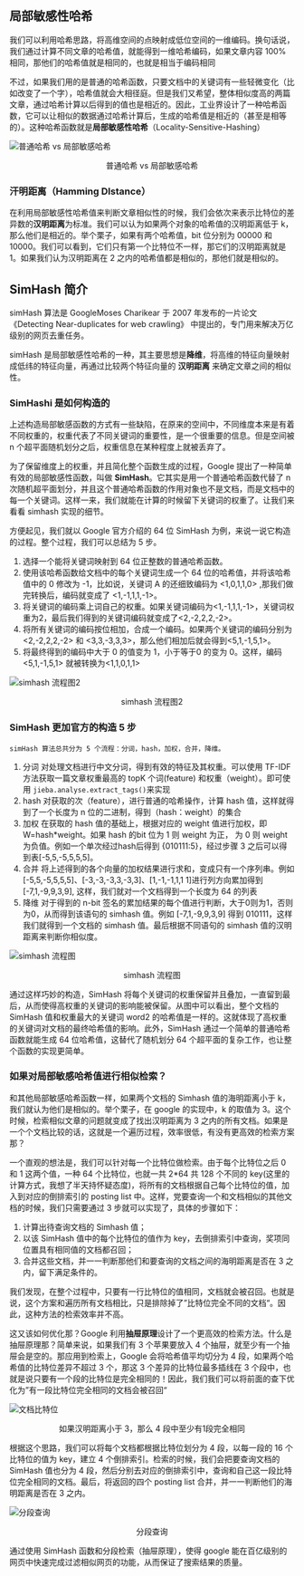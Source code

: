 ## 局部敏感性哈希

我们可以利用哈希思路，将高维空间的点映射成低位空间的一维编码。换句话说，我们通过计算不同文章的哈希值，就能得到一维哈希编码，如果文章内容 100% 相同，那他们的哈希值就是相同的，也就是相当于编码相同

不过，如果我们用的是普通的哈希函数，只要文档中的关键词有一些轻微变化（比如改变了一个字），哈希值就会大相径庭。但是我们又希望，整体相似度高的两篇文章，通过哈希计算以后得到的值也是相近的。因此，工业界设计了一种哈希函数，它可以让相似的数据通过哈希计算后，生成的哈希值是相近的（甚至是相等的）。这种哈希函数就是**局部敏感性哈希**（Locality-Sensitive-Hashing）

![普通哈希 vs 局部敏感哈希](simhash01.png)

<center>普通哈希 vs 局部敏感哈希</center>

### 汗明距离（Hamming DIstance）

在利用局部敏感性哈希值来判断文章相似性的时候，我们会依次来表示比特位的差异数的**汉明距离**为标准。我们可以认为如果两个对象的哈希值的汉明距离低于 k，那么他们是相近的。举个栗子，如果有两个哈希值，bit 位分别为 00000 和 10000。我们可以看到，它们只有第一个比特位不一样，那它们的汉明距离就是 1。如果我们认为汉明距离在 2 之内的哈希值都是相似的，那他们就是相似的。

## SimHash 简介

simHash 算法是 GoogleMoses Charikear 于 2007 年发布的一片论文 《Detecting Near-duplicates for web crawling》 中提出的，专门用来解决万亿级别的网页去重任务。

simHash 是局部敏感性哈希的一种，其主要思想是**降维**，将高维的特征向量映射成低纬的特征向量，再通过比较两个特征向量的 **汉明距离** 来确定文章之间的相似性。

### SimHashi 是如何构造的

上述构造局部敏感函数的方式有一些缺陷，在原来的空间中，不同维度本来是有着不同权重的，权重代表了不同关键词的重要性，是一个很重要的信息。但是空间被 n 个超平面随机划分之后，权重信息在某种程度上就被丢弃了。

为了保留维度上的权重，并且简化整个函数生成的过程，Google 提出了一种简单有效的局部敏感性函数，叫做 **SimHash**。它其实是用一个普通哈希函数代替了 n 次随机超平面划分，并且这个普通哈希函数的作用对象也不是文档，而是文档中的每一个关键词。这样一来，我们就能在计算的时候留下关键词的权重了。让我们来看看 simhash 实现的细节。

方便起见，我们就以 Google 官方介绍的 64 位 SimHash 为例，来说一说它构造的过程。整个过程，我们可以总结为 5 步。

1. 选择一个能将关键词映射到 64 位正整数的普通哈希函数。
2. 使用该哈希函数给文档中的每个关键词生成一个 64 位的哈希值，并将该哈希值中的 0 修改为 -1，比如说，关键词 A 的还细致编码为 <1,0,1,1,0> ,那我们做完转换后，编码就变成了 <1,-1,1,1,-1>。
3. 将关键词的编码乘上词自己的权重。如果关键词编码为<1,-1,1,1,-1>，关键词权重为2，最后我们得到的关键词编码就变成了<2,-2,2,2,-2>。
4. 将所有关键词的编码按位相加，合成一个编码。如果两个关键词的编码分别为<2,-2,2,2,-2> 和 <3,3,-3,3,3>，那么他们相加后就会得到<5,1,-1,5,1>。
5. 将最终得到的编码中大于 0 的值变为 1，小于等于0 的变为 0。这样，编码 <5,1,-1,5,1> 就被转换为<1,1,0,1,1> 

![simhash 流程图2](simhash_google2.png)

<center>simhash 流程图2</center>

### SimHash 更加官方的构造 5 步

`simHash 算法总共分为 5 个流程：分词，hash，加权，合并，降维。`

1. 分词
    对处理文档进行中文分词，得到有效的特征及其权重。可以使用 TF-IDF 方法获取一篇文章权重最高的 topK 个词(feature) 和权重（weight）。即可使用 `jieba.analyse.extract_tags()`来实现
2. hash
    对获取的次（feature），进行普通的哈希操作，计算 hash 值，这样就得到了一个长度为 n 位的二进制，得到（hash：weight）的集合
3. 加权
    在获取的 hash 值的基础上，根据对应的 weight 值进行加权，即 W=hash*weight。如果 hash 的bit 位为 1 则 weight 为正，
为 0 则 weight 为负值。例如一个单次经过hash后得到 {010111:5}，经过步骤 3 之后可以得到表[-5,5,-5,5,5,5]。
4. 合并
    将上述得到的各个向量的加权结果进行求和，变成只有一个序列串。例如 [-5,5,-5,5,5,5]、[-3,-3,-3,3,-3,3]、[1,-1,-1,1,1
    1]进行列方向累加得到 [-7,1,-9,9,3,9], 这样，我们就对一个文档得到一个长度为 64 的列表
5. 降维
   对于得到的 n-bit 签名的累加结果的每个值进行判断，大于0则为1，否则为0，从而得到该语句的 simhash 值。例如 [-7,1,-9,9,3,9] 得到 010111，这样我们就得到一个文档的 simhash 值。最后根据不同语句的 simhash 值的汉明距离来判断你相似度。

![simhash 流程图](simhash_google.png)

<center>simhash 流程图</center>



通过这样巧妙的构造，SimHash 将每个关键词的权重保留并且叠加，一直留到最后，从而使得高权重的关键词的影响能被保留。从图中可以看出，整个文档的 SimHash 值和权重最大的关键词 word2 的哈希值是一样的。这就体现了高权重的关键词对文档的最终哈希值的影响。此外，SimHash 通过一个简单的普通哈希函数就能生成 64 位哈希值，这替代了随机划分 64 个超平面的复杂工作，也让整个函数的实现更简单。


### 如果对局部敏感哈希值进行相似检索？

和其他局部敏感哈希函数一样，如果两个文档的 Simhash 值的海明距离小于 k，我们就认为他们是相似的。举个栗子，在 google 的实现中，k 的取值为 3。这个时候，检索相似文章的问题就变成了找出汉明距离为 3 之内的所有文档。如果是一个个文档比较的话，这就是一个遍历过程，效率很低，有没有更高效的检索方案那？

一个直观的想法是，我们可以针对每一个比特位做检索。由于每个比特位之后 0 和 1 这两个值，一种 64 个比特位，也就一共 2*64 共 128 个不同的 key(这里的计算方式，我想了半天持怀疑态度)，将所有的文档根据自己每个比特位的值，加入到对应的倒排索引的 posting list 中。这样，党要查询一个和文档相似的其他文档的时候，我们只需要通过 3 步就可以实现了，具体的步骤如下：

1. 计算出待查询文档的 Simhash 值；
2. 以该 SimHash 值中的每个比特位的值作为 key，去倒排索引中查询，奖项同位置具有相同值的文档都召回；
3. 合并这些文档，并一一判断那他们和要查询的文档之间的海明距离是否在 3 之内，留下满足条件的。

我们发现，在整个过程中，只要有一行比特位的值相同，文档就会被召回。也就是说，这个方案和遍历所有文档相比，只是排除掉了”比特位完全不同的文档“。因此，这种方法的检索效率并不高。

这又该如何优化那？Google 利用**抽屉原理**设计了一个更高效的检索方法。什么是抽屉原理那？简单来说，如果我们有 3 个苹果要放入 4 个抽屉，就至少有一个抽屉会是空的。那应用到检索上，Google 会将哈希值平均切分为 4 段，如果两个哈希值的比特位差异不超过 3 个，那这 3 个差异的比特位最多插线在 3 个段中，也就是说只要有一个段的比特位是完全相同的！因此，我们我们可以将前面的查下优化为”有一段比特位完全相同的文档会被召回“

![文档比特位](simhash03.png)

<center>如果汉明距离小于 3，那么 4 段中至少有1段完全相同</center>

根据这个思路，我们可以将每个文档都根据比特位划分为 4 段，以每一段的 16 个比特位的值为 key，建立 4 个倒排索引。检索的时候，我们会把要查询文档的 SimHash 值也分为 4 段，然后分别去对应的倒排索引中，查询和自己这一段比特位完全相同的文档。最后，将返回的四个 posting list 合并，并一一判断他们的海明距离是否在 3 之内。

![分段查询](simhash04.png)

<center>分段查询</center>

通过使用 SimHash 函数和分段检索（抽屉原理），使得 google 能在百亿级别的网页中快速完成过滤相似网页的功能，从而保证了搜索结果的质量。